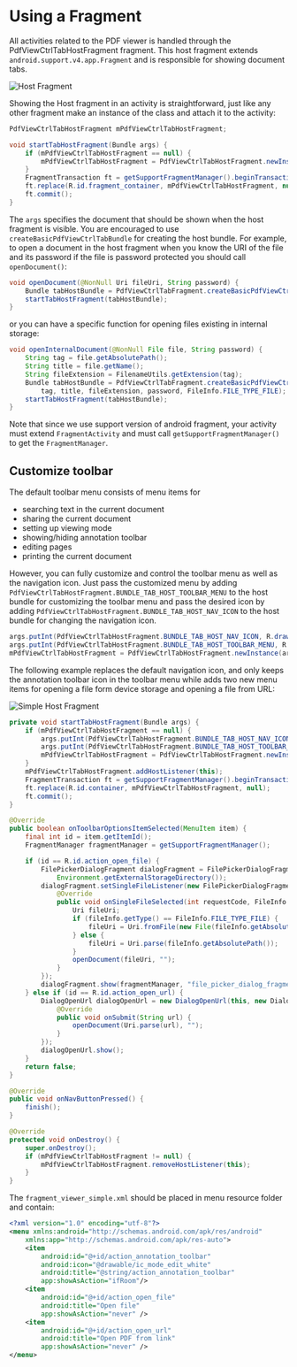 # Using a Fragment

All activities related to the PDF viewer is handled through the PdfViewCtrlTabHostFragment fragment. This host fragment extends `android.support.v4.app.Fragment` and is responsible for showing document tabs.

![](https://github.com/sgong-pdftron/stranger-docs/blob/master/android/guides/basics/gif/host-fragment.gif?raw=true "Host Fragment")

Showing the Host fragment in an activity is straightforward, just like any other fragment make an instance of the class and attach it to the activity:

```java
PdfViewCtrlTabHostFragment mPdfViewCtrlTabHostFragment;

void startTabHostFragment(Bundle args) {
	if (mPdfViewCtrlTabHostFragment == null) {
		mPdfViewCtrlTabHostFragment = PdfViewCtrlTabHostFragment.newInstance(args);
	}
	FragmentTransaction ft = getSupportFragmentManager().beginTransaction();
	ft.replace(R.id.fragment_container, mPdfViewCtrlTabHostFragment, null);
	ft.commit();
}
```

The `args` specifies the document that should be shown when the host fragment is visible. You are encouraged to use `createBasicPdfViewCtrlTabBundle` for creating the host bundle. For example, to open a document in the host fragment when you know the URI of the file and its password if the file is password protected you should call `openDocument()`:

```java
void openDocument(@NonNull Uri fileUri, String password) {
	Bundle tabHostBundle = PdfViewCtrlTabFragment.createBasicPdfViewCtrlTabBundle(this, fileUri, password);
	startTabHostFragment(tabHostBundle);
}
```
or you can have a specific function for opening files existing in internal storage:

```java
void openInternalDocument(@NonNull File file, String password) {
	String tag = file.getAbsolutePath();
	String title = file.getName();
	String fileExtension = FilenameUtils.getExtension(tag);
	Bundle tabHostBundle = PdfViewCtrlTabFragment.createBasicPdfViewCtrlTabBundle(
		tag, title, fileExtension, password, FileInfo.FILE_TYPE_FILE);
	startTabHostFragment(tabHostBundle);
}
```

Note that since we use support version of android fragment, your activity must extend `FragmentActivity` and must call `getSupportFragmentManager()` to get the `FragmentManager`.

## Customize toolbar
The default toolbar menu consists of menu items for
- searching text in the current document
- sharing the current document
- setting up viewing mode
- showing/hiding annotation toolbar
- editing pages
- printing the current document

However, you can fully customize and control the toolbar menu as well as the navigation icon. Just pass the customized menu by adding `PdfViewCtrlTabHostFragment.BUNDLE_TAB_HOST_TOOLBAR_MENU` to the host bundle for customizing the toolbar menu and pass the desired icon by adding `PdfViewCtrlTabHostFragment.BUNDLE_TAB_HOST_NAV_ICON` to the host bundle for changing the navigation icon.

```java
args.putInt(PdfViewCtrlTabHostFragment.BUNDLE_TAB_HOST_NAV_ICON, R.drawable.ic_arrow_back_white_24dp);
args.putInt(PdfViewCtrlTabHostFragment.BUNDLE_TAB_HOST_TOOLBAR_MENU, R.menu.fragment_viewer_simple);
mPdfViewCtrlTabHostFragment = PdfViewCtrlTabHostFragment.newInstance(args);
```

The following example replaces the default navigation icon, and only keeps the annotation toolbar icon in the toolbar menu while adds two new menu items for opening a file form device storage and opening a file from URL:

![](https://github.com/sgong-pdftron/stranger-docs/blob/master/android/guides/basics/gif/host-fragment-simple.gif?raw=true "Simple Host Fragment")

```java
private void startTabHostFragment(Bundle args) {
	if (mPdfViewCtrlTabHostFragment == null) {
		args.putInt(PdfViewCtrlTabHostFragment.BUNDLE_TAB_HOST_NAV_ICON, R.drawable.ic_arrow_back_white_24dp);
		args.putInt(PdfViewCtrlTabHostFragment.BUNDLE_TAB_HOST_TOOLBAR_MENU, R.menu.fragment_viewer_simple);
		mPdfViewCtrlTabHostFragment = PdfViewCtrlTabHostFragment.newInstance(args);
	}
	mPdfViewCtrlTabHostFragment.addHostListener(this);
	FragmentTransaction ft = getSupportFragmentManager().beginTransaction();
	ft.replace(R.id.container, mPdfViewCtrlTabHostFragment, null);
	ft.commit();
}

@Override
public boolean onToolbarOptionsItemSelected(MenuItem item) {
	final int id = item.getItemId();
	FragmentManager fragmentManager = getSupportFragmentManager();

	if (id == R.id.action_open_file) {
		FilePickerDialogFragment dialogFragment = FilePickerDialogFragment.newInstance(RequestCode.SELECT_FILE,
			Environment.getExternalStorageDirectory());
		dialogFragment.setSingleFileListener(new FilePickerDialogFragment.SingleFileListener() {
			@Override
			public void onSingleFileSelected(int requestCode, FileInfo fileInfo) {
				Uri fileUri;
				if (fileInfo.getType() == FileInfo.FILE_TYPE_FILE) {
					fileUri = Uri.fromFile(new File(fileInfo.getAbsolutePath()));
				} else {
					fileUri = Uri.parse(fileInfo.getAbsolutePath());
				}
				openDocument(fileUri, "");
			}
		});
		dialogFragment.show(fragmentManager, "file_picker_dialog_fragment");
	} else if (id == R.id.action_open_url) {
		DialogOpenUrl dialogOpenUrl = new DialogOpenUrl(this, new DialogOpenUrl.DialogOpenUrlListener() {
			@Override
			public void onSubmit(String url) {
				openDocument(Uri.parse(url), "");
			}
		});
		dialogOpenUrl.show();
	}
	return false;
}

@Override
public void onNavButtonPressed() {
	finish();
}

@Override
protected void onDestroy() {
	super.onDestroy();
	if (mPdfViewCtrlTabHostFragment != null) {
		mPdfViewCtrlTabHostFragment.removeHostListener(this);
	}
}
```

The `fragment_viewer_simple.xml` should be placed in menu resource folder and contain:

```xml
<?xml version="1.0" encoding="utf-8"?>
<menu xmlns:android="http://schemas.android.com/apk/res/android"
    xmlns:app="http://schemas.android.com/apk/res-auto">
    <item
        android:id="@+id/action_annotation_toolbar"
        android:icon="@drawable/ic_mode_edit_white"
        android:title="@string/action_annotation_toolbar"
        app:showAsAction="ifRoom"/>
    <item
        android:id="@+id/action_open_file"
        android:title="Open file"
        app:showAsAction="never" />
    <item
        android:id="@+id/action_open_url"
        android:title="Open PDF from link"
        app:showAsAction="never" />
</menu>
```
